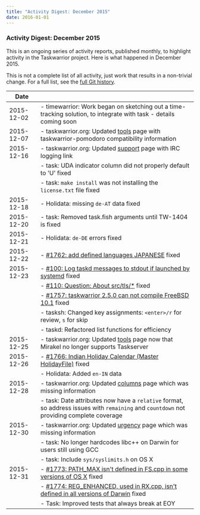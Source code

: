 ```yaml
---
title: "Activity Digest: December 2015"
date: 2016-01-01
---
```


### Activity Digest: December 2015 

This is an ongoing series of activity reports, published monthly, to highlight activity in the Taskwarrior project.
Here is what happened in December 2015.

This is not a complete list of all activity, just work that results in a non-trivial change.
For a full list, see the [full Git history](https://github.com/GothenburgBitFactory/taskwarrior/commits/v2.5.1).

| Date       |                                                                                                                                                         | 
|------------|---------------------------------------------------------------------------------------------------------------------------------------------------------|
| 2015-12-02 | - timewarrior: Work began on sketching out a time-tracking solution, to integrate with task - details coming soon                                       |
| 2015-12-07 | - taskwarrior.org: Updated [tools](../../tools/) page with taskwarrior-pomodoro compatibility information                                               |
| 2015-12-16 | - taskwarrior.org: Updated [support](../../support/) page with IRC logging link                                                                         |
|            | - task: UDA indicator column did not properly default to 'U' fixed                                                                                      |
|            | - task: `make install` was not installing the `license.txt` file fixed                                                                                  |
| 2015-12-18 | - Holidata: missing `de-AT` data fixed                                                                                                                  |
| 2015-12-20 | - task: Removed task.fish arguments until TW-1404 is fixed                                                                                              |
| 2015-12-21 | - Holidata: `de-DE` errors fixed                                                                                                                        |
| 2015-12-22 | - [#1762: add defined languages JAPANESE](https://github.com/GothenburgBitFactory/taskwarrior/issues/1762) fixed                                        |
| 2015-12-23 | - [#100: Log taskd messages to stdout if launched by systemd](https://github.com/GothenburgBitFactory/taskserver/issues/100) fixed                      |
|            | - [#110: Question: About src/tls/*](https://github.com/GothenburgBitFactory/taskserver/issues/110) fixed                                                |
|            | - [#1757: taskwarrior 2.5.0 can not compile FreeBSD 10.1](https://github.com/GothenburgBitFactory/taskwarrior/issues/1757) fixed                        |
|            | - tasksh: Changed key assignments: `<enter>/r` for review, `s` for skip                                                                                 |
|            | - taskd: Refactored list functions for efficiency                                                                                                       |
| 2015-12-25 | - taskwarrior.org: Updated [tools](../../tools/) page now that Mirakel no longer supports Taskserver                                                    |
| 2015-12-26 | - [#1766: Indian Holiday Calendar (Master HolidayFile)](https://github.com/GothenburgBitFactory/taskwarrior/issues/1766) fixed                          |
|            | - Holidata: Added `en-IN` data                                                                                                                          |
| 2015-12-28 | - taskwarrior.org: Updated [ columns](../../docs/commands/columns/) page which was missing information                                                  |
|            | - task: Date attributes now have a `relative` format, so address issues with `remaining` and `countdown` not providing complete coverage                |
| 2015-12-30 | - taskwarrior.org: Updated [urgency](../../docs/urgency/) page which was missing information                                                            |
|            | - task: No longer hardcodes libc++ on Darwin for users still using GCC                                                                                  |
|            | - task: Include `sys/syslimits.h` on OS X                                                                                                               |
| 2015-12-31 | - [#1773: PATH_MAX isn't defined in FS.cpp in some versions of OS X](https://github.com/GothenburgBitFactory/taskwarrior/issues/1773) fixed             |
|            | - [#1774: REG_ENHANCED, used in RX.cpp, isn't defined in all versions of Darwin](https://github.com/GothenburgBitFactory/taskwarrior/issues/1774) fixed |
|            | - Task: Improved tests that always break at EOY                                                                                                         |
